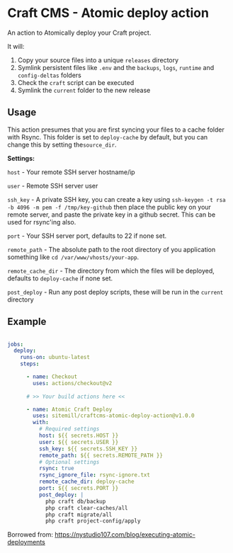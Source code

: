 # Craft CMS - Atomic deploy action

An action to Atomically deploy your Craft project.

It will:

1. Copy your source files into a unique `releases` directory
2. Symlink persistent files like `.env` and the `backups`, `logs`, `runtime` and `config-deltas` folders
3. Check the `craft` script can be executed
4. Symlink the `current` folder to the new release

## Usage

This action presumes that you are first syncing your files to a cache folder with Rsync. This folder is set to `deploy-cache` by default, but you can change this by setting the`source_dir`. 

__Settings:__

`host` - Your remote SSH server hostname/ip

`user` - Remote SSH server user

`ssh_key` - A private SSH key, you can create a key using `ssh-keygen -t rsa -b 4096 -m pem -f /tmp/key-github` then place the public key on your remote server, and paste the private key in a github secret. This can be used for rsync'ing also.

`port` - Your SSH server port, defaults to 22 if none set.

`remote_path` - The absolute path to the root directory of you application something like `cd /var/www/vhosts/your-app`.

`remote_cache_dir` - The directory from which the files will be deployed, defaults to `deploy-cache` if none set.

`post_deploy` - Run any post deploy scripts, these will be run in the `current` directory

## Example

```yaml

jobs:
  deploy:
    runs-on: ubuntu-latest
    steps:

      - name: Checkout
        uses: actions/checkout@v2
        
      # >> Your build actions here <<

      - name: Atomic Craft Deploy
        uses: sitemill/craftcms-atomic-deploy-action@v1.0.0
        with:
          # Required settings
          host: ${{ secrets.HOST }}
          user: ${{ secrets.USER }}
          ssh_key: ${{ secrets.SSH_KEY }}
          remote_path: ${{ secrets.REMOTE_PATH }}
          # Optional settings
          rsync: true
          rsync_ignore_file: rsync-ignore.txt
          remote_cache_dir: deploy-cache
          port: ${{ secrets.PORT }}
          post_deploy: |
            php craft db/backup
            php craft clear-caches/all
            php craft migrate/all
            php craft project-config/apply
```

Borrowed from: https://nystudio107.com/blog/executing-atomic-deployments